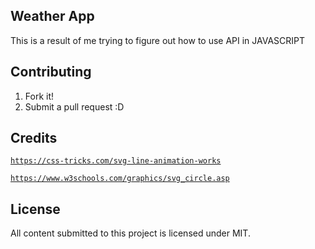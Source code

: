 ## Weather App
This is a result of me trying to figure out how to use API in JAVASCRIPT 

## Contributing
1. Fork it!
2. Submit a pull request :D

## Credits
<a href=https://css-tricks.com/svg-line-animation-works />`https://css-tricks.com/svg-line-animation-works`</a>

<a href =https://www.w3schools.com/graphics/svg_circle.asp /> `https://www.w3schools.com/graphics/svg_circle.asp` </a>

## License
All content submitted to this project is licensed under MIT.

